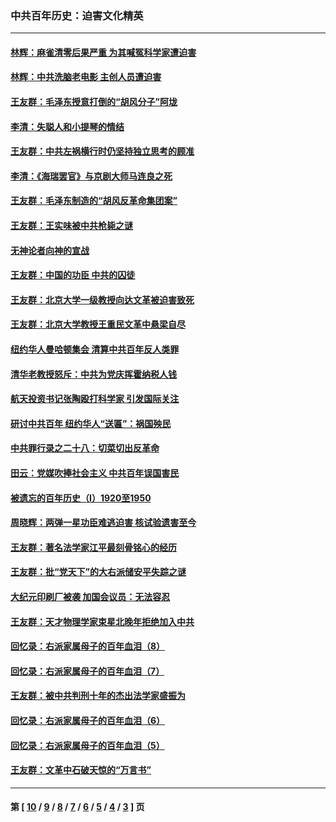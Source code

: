 ### 中共百年历史：迫害文化精英
---
#### [林辉：麻雀清零后果严重 为其喊冤科学家遭迫害](../../pages/nf1176111/n13746900.md?06150430) 
#### [林辉：中共洗脑老电影 主创人员遭迫害](../../pages/nf1176111/n13699437.md?06150430) 
#### [王友群：毛泽东授意打倒的“胡风分子”阿垅](../../pages/nf1176111/n13592541.md?06150430) 
#### [李清：失聪人和小提琴的情结](../../pages/nf1176111/n13459280.md?06150430) 
#### [王友群：中共左祸横行时仍坚持独立思考的顾准](../../pages/nf1176111/n13444722.md?06150430) 
#### [李清：《海瑞罢官》与京剧大师马连良之死](../../pages/nf1176111/n13412316.md?06150430) 
#### [王友群：毛泽东制造的“胡风反革命集团案”](../../pages/nf1176111/n13324909.md?06150430) 
#### [王友群：王实味被中共枪毙之谜](../../pages/nf1176111/n13307502.md?06150430) 
#### [无神论者向神的宣战](../../pages/nf1176111/n13281535.md?06150430) 
#### [王友群：中国的功臣 中共的囚徒](../../pages/nf1176111/n13291790.md?06150430) 
#### [王友群：北京大学一级教授向达文革被迫害致死](../../pages/nf1176111/n13150966.md?06150430) 
#### [王友群：北京大学教授王重民文革中悬梁自尽](../../pages/nf1176111/n13084645.md?06150430) 
#### [纽约华人曼哈顿集会 清算中共百年反人类罪](../../pages/nf1176111/n13084157.md?06150430) 
#### [清华老教授怒斥：中共为党庆挥霍纳税人钱](../../pages/nf1176111/n13071430.md?06150430) 
#### [航天投资书记张陶殴打科学家 引发国际关注](../../pages/nf1176111/n13069132.md?06150430) 
#### [研讨中共百年 纽约华人“送匾”：祸国殃民](../../pages/nf1176111/n13057367.md?06150430) 
#### [中共罪行录之二十八：切菜切出反革命](../../pages/nf1176111/n13030600.md?06150430) 
#### [田云：党媒吹捧社会主义 中共百年误国害民](../../pages/nf1176111/n13006682.md?06150430) 
#### [被遗忘的百年历史（I）1920至1950](../../pages/nf1176111/n12986411.md?06150430) 
#### [周晓辉：两弹一星功臣难逃迫害 核试验遗害至今](../../pages/nf1176111/n12974997.md?06150430) 
#### [王友群：著名法学家江平最刻骨铭心的经历](../../pages/nf1176111/n12970787.md?06150430) 
#### [王友群：批“党天下”的大右派储安平失踪之谜](../../pages/nf1176111/n12954229.md?06150430) 
#### [大纪元印刷厂被袭 加国会议员：无法容忍](../../pages/nf1176111/n12883028.md?06150430) 
#### [王友群：天才物理学家束星北晚年拒绝加入中共](../../pages/nf1176111/n12792913.md?06150430) 
#### [回忆录：右派家属母子的百年血泪（8）](../../pages/nf1176111/n12706196.md?06150430) 
#### [回忆录：右派家属母子的百年血泪（7）](../../pages/nf1176111/n12706191.md?06150430) 
#### [王友群：被中共判刑十年的杰出法学家盛振为](../../pages/nf1176111/n12706141.md?06150430) 
#### [回忆录：右派家属母子的百年血泪（6）](../../pages/nf1176111/n12698863.md?06150430) 
#### [回忆录：右派家属母子的百年血泪（5）](../../pages/nf1176111/n12692515.md?06150430) 
#### [王友群：文革中石破天惊的“万言书”](../../pages/nf1176111/n12690994.md?06150430) 

---
#### 第 [ [10](./10.md?06150430) / [9](./9.md?06150430) / [8](./8.md?06150430) / [7](./7.md?06150430) / [6](./6.md?06150430) / [5](./5.md?06150430) / [4](./4.md?06150430) / [3](./3.md?06150430) ] 页
